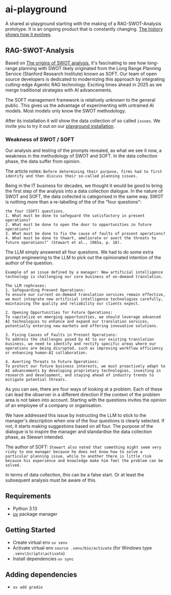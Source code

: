 # ai-playground
A shared ai-playground starting with the making of a RAG-SWOT-Analysis prototype. It is an ongoing product that is constantly changing. [The history shows how it evolves](https://agile-athletes.de/aiPlayground.html). 

## RAG-SWOT-Analysis
Based on [The origins of SWOT analysis](https://www.sciencedirect.com/science/article/pii/S0024630123000110), it's fascinating to see how long-range planning with SWOT likely originated from the Long Range Planning Service (Stanford Research Institute) known as SOFT. Our team of open source developers is dedicated to modernizing this approach by integrating cutting-edge Agentic RAG technology. Exciting times ahead in 2025 as we merge traditional strategies with AI advancements.

The SOFT management framework is relatively unknown to the general public. This gives us the advantage of experimenting with untrained AI models. Most models only know the SWOT methodology.

After its installation it will show the data collection of so called ``issues``. We invite you to try it out on our [playground installation](https://ai-playground.agile-athletes.de/).

### Weakness of SWOT / SOFT
Our analysis and testing of the prompts revealed, as what we see it now, a weakness in the methodology of SWOT and SOFT.
In the data collection phase, the data suffer from opinion.

The article notes: ``Before determining their purpose, firms had to first identify and then discuss their so-called planning issues.``

Being in the IT business for decades, we thought it would be good to bring the first step of the analysis into a data collection dialogue.
In the nature of SWOT and SOFT, the data collected is categorised in the same way. SWOT is nothing more than a re-labelling of the
of the "four questions":

````
the four (SOFT) questions.
1. What must be done to safeguard the satisfactory in present operations?
2. What must be done to open the door to opportunities in future operations?
3. What must be done to fix the cause of faults of present operations?
4. What must be done to thwart, ameliorate or avert the threats to future operations?’ (Stewart et al., 1965a, p. 18).
````

The LLM simply answered all four questions. We had to do some extra prompt engineering to
the LLM to pick out the opinionated intention of the author of the question.

````
Example of an issue defined by a manager: New artificial intelligence technology is challenging our core business of on-demand translation.
 
The LLM rephrases:
1. Safeguarding Present Operations:
To ensure our current on-demand translation services remain effective, we must integrate new artificial intelligence technologies carefully, maintaining the quality and reliability our clients expect.

2. Opening Opportunities for Future Operations:
To capitalize on emerging opportunities, we should leverage advanced AI technologies to enhance and expand our translation services, potentially entering new markets and offering innovative solutions.

3. Fixing Causes of Faults in Present Operations:
To address the challenges posed by AI to our existing translation business, we need to identify and rectify specific areas where our operations are being disrupted, such as improving workflow efficiency or enhancing human-AI collaboration.

4. Averting Threats to Future Operations:
To protect our future business interests, we must proactively adapt to AI advancements by developing proprietary technologies, investing in research and development, and staying ahead of industry trends to mitigate potential threats.
````
As you can see, there are four ways of looking at a problem. Each of these can lead the observer in a different direction if the 
context of the problem area is not taken into account. Starting with the questions invites the opinion of an employee of a company or organisation.

We have addressed this issue by instructing the LLM to stick to the manager's description when one of the four questions is clearly selected. 
If not, it starts making suggestions based on all four. The purpose of the dialogue is to inspire the manager and standardise the data collection phase, 
as Stewart intended.

The author of SOFT: ``Stewart also noted that something might seem very risky to one manager because he does not know how to solve a particular planning issue, while to another there is little risk because his experience and knowledge make him feel the problem can be solved.``

In terms of data collection, this can be a false start. Or at least the subsequent analysis must be aware of this.

## Requirements

- Python 3.13
- [uv](https://github.com/astral-sh/uv) package manager

## Getting Started

- Create virtual env `uv venv`
- Activate virtual env `source .venv/bin/activate` (for Windows type `.venv\Scripts\activate`)
- Install dependencies `uv sync`

## Adding dependencies

- `uv add gradio`
